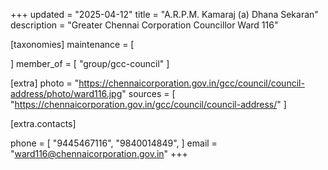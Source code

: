 +++
updated = "2025-04-12"
title = "A.R.P.M. Kamaraj (a) Dhana Sekaran"
description = "Greater Chennai Corporation Councillor Ward 116"

[taxonomies]
maintenance = [

]
member_of = [
    "group/gcc-council"
]

[extra]
photo = "https://chennaicorporation.gov.in/gcc/council/council-address/photo/ward116.jpg"
sources = [
    "https://chennaicorporation.gov.in/gcc/council/council-address/"
]

[extra.contacts]

phone = [
    "9445467116",
    "9840014849",
    ]
email = "ward116@chennaicorporation.gov.in"
+++